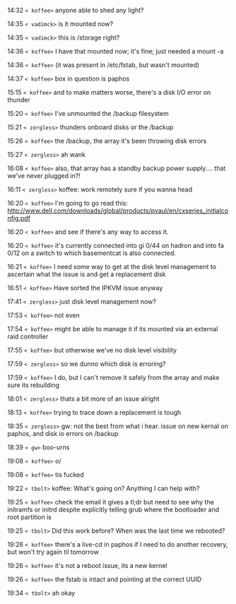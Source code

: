 14:32 `< koffee>` anyone able to shed any light?

14:35 `< vadimck>` is it mounted now?

14:35 `< vadimck>` this is /storage right?

14:36 `< koffee>` I have that mounted now; it's fine; just needed a mount -a

14:36 `< koffee>` (it was present in /etc/fstab, but wasn't mounted)

14:37 `< koffee>` box in question is paphos

15:15 `< koffee>` and to make matters worse, there's a disk I/O error on thunder

15:20 `< koffee>` I've unmounted the /backup filesystem

15:21 `< zergless>` thunders onboard disks or the /backup

15:26 `< koffee>` the /backup, the array it's been throwing disk errors

15:27 `< zergless>` ah wank

16:08 `< koffee>` also, that array has a standby backup power supply.... that we've never plugged in?!

16:11 `< zergless>` koffee: work remotely sure if you wanna head

16:20 `< koffee>` I'm going to go read this: http://www.dell.com/downloads/global/products/pvaul/en/cxseries_initialconfig.pdf

16:20 `< koffee>` and see if there's any way to access it.

16:20 `< koffee>` it's currently connected into gi 0/44 on hadron and into fa 0/12 on a switch to which basementcat is also connected.

16:21 `< koffee>` I need some way to get at the disk level management to ascertain what the issue is and get a replacement disk

16:51 `< koffee>` Have sorted the IPKVM issue anyway

17:41 `< zergless>` just disk level management now?

17:53 `< koffee>` not even

17:54 `< koffee>` might be able to manage it if its mounted via an external raid controller

17:55 `< koffee>` but otherwise we've no disk level visibility

17:59 `< zergless>` so we dunno which disk is erroring?

17:59 `< koffee>` I do, but I can't remove it safely from the array and make sure its rebuilding

18:01 `< zergless>` thats a bit more of an issue alright

18:13 `< koffee>` trying to trace down a replacement is tough

18:35 `< zergless>` gw: not the best from what i hear. issue on new kernal on paphos, and disk io errors on /backup

18:39 `< gw>` boo-urns

19:08 `< koffee>` o/

19:08 `< koffee>` tis fucked

19:22 `< tbolt>` koffee: What's going on? Anything I can help with?

19:25 `< koffee>` check the email it gives a tl;dr but need to see why the initramfs or initrd despite explicitly
telling grub where the bootloader and root partition is

19:25 `< tbolt>` Did this work before? When was the last time we rebooted?

19:26 `< koffee>` there's a live-cd in paphos if I need to do another recovery, but won't try again til tomorrow

19:26 `< koffee>` it's not a reboot issue, its a new kernel

19:26 `< koffee>` the fstab is intact and pointing at the correct UUID

19:34 `< tbolt>` ah okay
